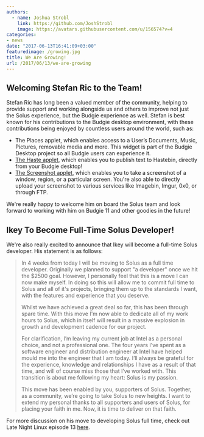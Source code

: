 ```yaml
---
authors:
  - name: Joshua Strobl
    link: https://github.com/JoshStrobl
    image: https://avatars.githubusercontent.com/u/156574?v=4
categories:
- news
date: "2017-06-13T16:41:09+03:00"
featuredimage: /growing.jpg
title: We Are Growing!
url: /2017/06/13/we-are-growing
---
```


## Welcoming Stefan Ric to the Team!

Stefan Ric has long been a valued member of the community, helping to provide support and working alongside us and others to improve not just the Solus experience, but the Budgie experience as well. Stefan is best known for his contributions to the Budgie desktop environment, with these contributions being enjoyed by countless users around the world, such as:

- The Places applet, which enables access to a User’s Documents, Music, Pictures, removable media and more. This widget is part of the Budgie Desktop project so all Budgie users can experience it.
- [The Haste applet](https://github.com/cybre/budgie-haste-applet), which enables you to publish text to Hastebin, directly from your Budgie desktop!
- [The Screenshot applet](https://github.com/cybre/budgie-screenshot-applet), which enables you to take a screenshot of a window, region, or a particular screen. You're also able to directly upload your screenshot to various services like Imagebin, Imgur, 0x0, or through FTP.

We're really happy to welcome him on board the Solus team and look forward to working with him on Budgie 11 and other goodies in the future!

## Ikey To Become Full-Time Solus Developer!

We're also really excited to announce that Ikey will become a full-time Solus developer. His statement is as follows:

> In 4 weeks from today I will be moving to Solus as a full time developer. Originally we planned to support "a developer" once we hit the $2500 goal. However, I personally feel that this is a move I can now make myself. In doing so this will allow me to commit full time to Solus and all of it's projects, bringing them up to the standards I want, with the features and experience that you deserve.
>
> Whilst we have achieved a great deal so far, this has been through spare time. With this move I'm now able to dedicate all of my work hours to Solus, which in itself will result in a massive explosion in growth and development cadence for our project. 
>
> For clarification, I’m leaving my current job at Intel as a personal choice, and not a professional one.  The four years I’ve spent as a software engineer and distribution engineer at Intel have helped mould me into the engineer that I am today. I’ll always be grateful for the experience, knowledge and relationships I have as a result of that time, and will of course miss those that I’ve worked with. This transition is about me following my heart: Solus is my passion.
>
> This move has been enabled by you, supporters of Solus. Together, as a community, we’re going to take Solus to new heights. I want to extend my personal thanks to all supporters and users of Solus, for placing your faith in me. Now, it is time to deliver on that faith.

For more discussion on his move to developing Solus full time, check out Late Night Linux episode 13 [here](https://latenightlinux.com/late-night-linux-episode-13/).